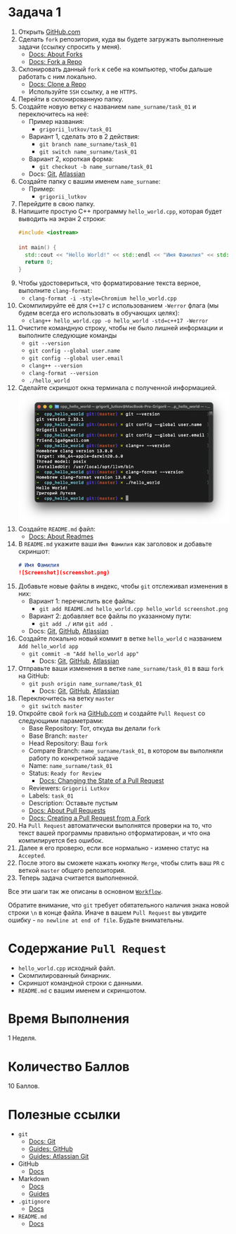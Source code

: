 # Задача 1

1. Открыть [GitHub.com](github.com)
1. Сделать `fork` репозитория, куда вы будете загружать выполненные задачи (ссылку спросить у меня).
    - [Docs: About Forks](https://docs.github.com/en/github/collaborating-with-pull-requests/working-with-forks/about-forks)
    - [Docs: Fork a Repo](https://docs.github.com/en/get-started/quickstart/fork-a-repo)
1. Склонировать данный `fork` к себе на компьютер, чтобы дальше работать с ним локально.
    - [Docs: Clone a Repo](https://docs.github.com/en/repositories/creating-and-managing-repositories/cloning-a-repository)
    - Используйте `SSH` ссылку, а не `HTTPS`.
1. Перейти в склонированную папку.
1. Создайте новую ветку с названием `name_surname/task_01` и переключитесь на неё:
    - Пример названия:
      - `grigorii_lutkov/task_01`
    - Вариант 1, сделать это в 2 действия:
      - `git branch name_surname/task_01`
      - `git switch name_surname/task_01`
    - Вариант 2, короткая форма:
      - `git checkout -b name_surname/task_01`
    - Docs: [Git](https://git-scm.com/book/en/v2/Git-Branching-Branches-in-a-Nutshell), [Atlassian](https://www.atlassian.com/git/tutorials/using-branches)
1. Создайте папку с вашим именем `name_surname`:
    - Пример:
      - `grigorii_lutkov`
1. Перейдите в свою папку.
1. Напишите простую C++ программу `hello_world.cpp`, которая будет выводить на экран 2 строки:
    ```cpp
    #include <iostream>

    int main() {
      std::cout << "Hello World!" << std::endl << "Имя Фамилия" << std::endl;
      return 0;
    }
    ```
1. Чтобы удостовериться, что форматирование текста верное, выполните `clang-format`:
    - `clang-format -i -style=Chromium hello_world.cpp`
1. Скомпилируйте её для `C++17` c использованием `-Werror` флага (мы будем всегда его использовать в обучающих целях):
    - `clang++ hello_world.cpp -o hello_world -std=c++17 -Werror`
1. Очистите командную строку, чтобы не было лишней информации и выполните следующие команды
    - `git --version`
    - `git config --global user.name`
    - `git config --global user.email`
    - `clang++ --version`
    - `clang-format --version`
    - `./hello_world`
1. Сделайте скриншот окна терминала с полученной информацией.
    ![Screenshot](screenshot.png)
1. Создайте `README.md` файл:
    - [Docs: About Readmes](https://docs.github.com/en/repositories/managing-your-repositorys-settings-and-features/customizing-your-repository/about-readmes)
1. В `README.md` укажите ваши `Имя Фамилия` как заголовок и добавьте скриншот:
    ```md
    # Имя Фамилия
    ![Screenshot](screenshot.png)
    ```
1. Добавьте новые файлы в индекс, чтобы `git` отслеживал изменения в них:
    - Вариант 1: перечислить все файлы:
        - `git add README.md hello_world.cpp hello_world screenshot.png`
    - Вариант 2: добавляет все файлы по указанному пути:
        - `git add ./` или `git add .`
    - Docs: [Git](https://git-scm.com/book/en/v2/Git-Basics-Recording-Changes-to-the-Repository), [GitHub](https://github.com/git-guides/git-add), [Atlassian](https://www.atlassian.com/git/tutorials/saving-changes)
1. Создайте локально новый коммит в ветке `hello_world` с названием `Add hello_world app`
    - `git commit -m "Add hello_world app"`
      - Docs: [Git](https://git-scm.com/book/en/v2/Git-Basics-Recording-Changes-to-the-Repository), [GitHub](https://github.com/git-guides/git-commit), [Atlassian](https://www.atlassian.com/git/tutorials/saving-changes/git-commit)
1. Отправьте ваши изменения в ветке `name_surname/task_01` в ваш `fork` на GitHub:
    - `git push origin name_surname/task_01`
      - Docs: [Git](https://git-scm.com/book/en/v2/Git-Basics-Working-with-Remotes), [GitHub](https://github.com/git-guides/git-push), [Atlassian](https://www.atlassian.com/git/tutorials/syncing/git-push)
1. Переключитесь на ветку `master`
    - `git switch master`
1. Откройте свой `fork` на [GitHub.com](github.com) и создайте `Pull Request` со следующими параметрами:
    - Base Repository: Тот, откуда вы делали `fork`
    - Base Branch: `master`
    - Head Repository: Ваш `fork`
    - Compare Branch: `name_surname/task_01`, в котором вы выполняли работу по конкретной задаче
    - Name: `name_surname/task_01`
    - Status: `Ready for Review`
      - [Docs: Changing the State of a Pull Request](https://docs.github.com/en/github/collaborating-with-pull-requests/proposing-changes-to-your-work-with-pull-requests/changing-the-stage-of-a-pull-request)
    - Reviewers: `Grigorii Lutkov`
    - Labels: `task_01`
    - Description: Оставьте пустым
    - [Docs: About Pull Requests](https://docs.github.com/en/github/collaborating-with-pull-requests/proposing-changes-to-your-work-with-pull-requests/about-pull-requests)
    - [Docs: Creating a Pull Request from a Fork](https://docs.github.com/en/github/collaborating-with-pull-requests/proposing-changes-to-your-work-with-pull-requests/creating-a-pull-request-from-a-fork)
1. На `Pull Request` автоматически выполнятся проверки на то, что текст вашей программы правильно отформатирован, и что она компилируется без ошибок.
1. Далее я его проверю, если все нормально - изменю статус на `Accepted`.
1. После этого вы сможете нажать кнопку `Merge`, чтобы слить ваш `PR` с веткой `master` общего репозитория.
1. Теперь задача считается выполненной.

Все эти шаги так же описаны в основном [`Workflow`](/practice#workflow).

Обратите внимание, что `git` требует обятательного наличия знака новой строки `\n` в конце файла.
Иначе в вашем `Pull Request` вы увидите ошибку - `no newline at end of file`.
Будьте внимательны.

# Содержание `Pull Request`

- `hello_world.cpp` исходный файл.
- Скомпилированный бинарник.
- Скриншот командной строки с данными.
- `README.md` с вашим именем и скриншотом.

# Время Выполнения

1 Неделя.

# Количество Баллов

10 Баллов.

# Полезные ссылки
- `git`
  - [Docs: Git](https://git-scm.com/doc)
  - [Guides: GitHub](https://github.com/git-guides/)
  - [Guides: Atlassian Git](https://www.atlassian.com/git)
- GitHub
  - [Docs](https://docs.github.com/en)
- Markdown
  - [Docs](https://docs.github.com/en/github/writing-on-github/getting-started-with-writing-and-formatting-on-github/basic-writing-and-formatting-syntax)
  - [Guides](https://guides.github.com/features/mastering-markdown/)
- `.gitignore`
  - [Docs](https://git-scm.com/docs/gitignore)
- `README.md`
  - [Docs](https://docs.github.com/en/repositories/managing-your-repositorys-settings-and-features/customizing-your-repository/about-readmes)
